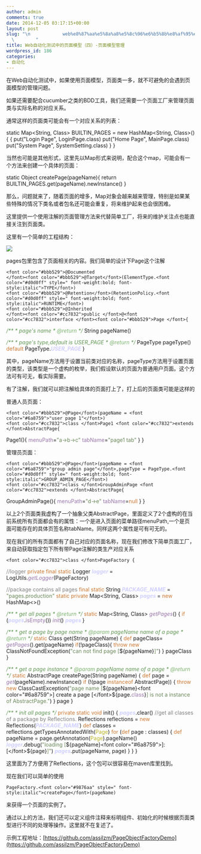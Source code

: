 ```yaml
---
author: admin
comments: true
date: 2014-12-05 03:17:15+00:00
layout: post
slug: "\n            web%e8%87%aa%e5%8a%a8%e5%8c%96%e6%b5%8b%e8%af%95%e4%b8%ad%e7%9a%84%e9%a1%b5%e9%9d%a2%e6%a8%a1%e5%9e%8b%ef%bc%88%e5%9b%9b%ef%bc%89-%e9%a1%b5%e9%9d%a2%e6%a8%a1%e5%9e%8b%e7%ae%a1%e7%90%86\n\
  \        "
title: Web自动化测试中的页面模型（四）-页面模型管理
wordpress_id: 186
categories:
- 自动化
---
```



在Web自动化测试中，如果使用页面模型，页面类一多，就不可避免的会遇到页面模型的管理问题。















如果还需要配合cucumber之类的BDD工具，我们还需要一个页面工厂来管理页面类与实际名称的对应关系。







通常这样的页面类可能会有一个对应关系的列表：








static Map<String, Class> BUILTIN_PAGES = new HashMap<String, Class>(){
    {
        put("Login Page", LoginPage.class)
        put("Home Page", MainPage.class)
        put("System Page", SystemSetting.class)
    }
}








当然也可能是其他形式，这里先以Map形式来说明，配合这个map，可能会有一个方法来创建一个具体的页面：








static Object createPage(pageName){
    return BUILTIN_PAGES.get(pageName).newInstance()
}








那么，问题就来了，随着页面的增多，Map对象会越来越来管理，特别是如果某些特殊的情况下类名或者包名还可能会重复，将来维护起来也会很困难。















这里提供一个使用注解的页面管理方法来代替简单工厂，将来的维护关注点也能直接关注到页面类。







这里有一个简单的工程结构：







![](http://img.blog.csdn.net/20141119152431349)







pages包里包含了页面相关的内容。我们简单的设计下Page这个注解







    <font color="#bbb529">@Documented
    </font><font color="#bbb529">@Target</font>(ElementType.<font color="#d0d0ff" style=" font-weight:bold; font-style:italic">TYPE</font>)
    <font color="#bbb529">@Retention</font>(RetentionPolicy.<font color="#d0d0ff" style=" font-weight:bold; font-style:italic">RUNTIME</font>)
    <font color="#bbb529">@Inherited
    </font><font color="#cc7832">public </font>@<font color="#cc7832">interface </font><font color="#bbb529">Page </font>{

<font color="#629755" style=" font-style:italic">/**
    </font><font color="#629755" style=" font-style:italic">     * page's name
    </font><font color="#629755" style=" font-style:italic">     * </font><font color="#7cb36f" style=" font-style:italic">@return
    </font><font color="#7cb36f" style=" font-style:italic">     </font><font color="#629755" style=" font-style:italic">*/
    </font><font color="#629755" style=" font-style:italic">    </font>String pageName()

<font color="#629755" style=" font-style:italic">/**
    </font><font color="#629755" style=" font-style:italic">     * page's type,default is USER_PAGE
    </font><font color="#629755" style=" font-style:italic">     * </font><font color="#7cb36f" style=" font-style:italic">@return
    </font><font color="#7cb36f" style=" font-style:italic">     </font><font color="#629755" style=" font-style:italic">*/
    </font><font color="#629755" style=" font-style:italic">    </font>PageType pageType() <font color="#cc7832">default </font>PageType.<font color="#d0d0ff" style=" font-weight:bold; font-style:italic">USER_PAGE
    </font>}






其中，pageName方法用于设置当前类对应的名称，pageType方法用于设置页面的类型，该类型是一个虚构的枚举，我们假设默认的页面为普通用户页面。这个方法可有可无，看实际需要。















有了注解，我们就可以把注解给具体的页面打上了，打上后的页面类可能是这样的







普通人员页面：







    <font color="#bbb529">@Page</font>(pageName = <font color="#6a8759">"user page 1"</font>)
    <font color="#cc7832">class </font>Page1 <font color="#cc7832">extends </font>AbstractPage{

Page1(){
    <font color="#9876aa">menuPath</font>=<font color="#6a8759">"a->b->c"
    </font><font color="#6a8759">        </font><font color="#9876aa">tabName</font>=<font color="#6a8759">"page1 tab"
    </font><font color="#6a8759">    </font>}
    }






管理员页面：







    <font color="#bbb529">@Page</font>(pageName = <font color="#6a8759">"group admin page"</font>,pageType = PageType.<font color="#d0d0ff" style=" font-weight:bold; font-style:italic">GROUP_ADMIN_PAGE</font>)
    <font color="#cc7832">class </font>GroupAdminPage <font color="#cc7832">extends </font>AbstractPage{
GroupAdminPage(){
    <font color="#9876aa">menuPath</font>=<font color="#6a8759">"d->e"
    </font><font color="#6a8759">        </font><font color="#9876aa">tabName</font>=<font color="#cc7832">null
    </font><font color="#cc7832">    </font>}
    }







以上2个页面类我虚构了一个抽象父类AbstractPage，里面定义了2个虚构的在当前系统所有页面都会有的属性：一个是进入页面的菜单路径menuPath,一个是页面可能存在的具体页签名称tabName。同样这两个属性是可有可无的。















现在我们的所有页面都有了自己对应的页面名称，现在我们修改下简单页面工厂，来自动获取指定包下所有带Page注解的类生产对应关系







    <font color="#cc7832">class </font>PageFactory {

<font color="#808080">//logger
    </font><font color="#808080">    </font><font color="#cc7832">private final static </font>Logger <font color="#d0d0ff" style=" font-weight:bold; font-style:italic">logger </font>= LogUtils.<font color="#9876aa" style=" font-style:italic">getLogger</font>(PageFactory)

<font color="#808080">//package contains all pages
    </font><font color="#808080">    </font><font color="#cc7832">final static </font>String <font color="#d0d0ff" style=" font-weight:bold; font-style:italic">PACKAGE_NAME </font>= <font color="#6a8759">"pages.production"
    </font><font color="#6a8759">
    </font><font color="#6a8759">    </font><font color="#cc7832">static private </font>Map<String, Class> <font color="#d0d0ff" style=" font-weight:bold; font-style:italic">pages </font>= <font color="#cc7832">new </font>HashMap<>()

<font color="#629755" style=" font-style:italic">/**
    </font><font color="#629755" style=" font-style:italic">     * get all pages
    </font><font color="#629755" style=" font-style:italic">     * </font><font color="#7cb36f" style=" font-style:italic">@return
    </font><font color="#7cb36f" style=" font-style:italic">     </font><font color="#629755" style=" font-style:italic">*/
    </font><font color="#629755" style=" font-style:italic">    </font><font color="#cc7832">static </font>Map<String, Class> <font color="#9876aa" style=" font-style:italic">getPages</font>() {
    <font color="#cc7832">if </font>(<font color="#d0d0ff" style=" font-weight:bold; font-style:italic">pages</font>.<font color="#9876aa">isEmpty</font>())
        <font color="#9876aa" style=" font-style:italic">init</font>()
    <font color="#d0d0ff" style=" font-weight:bold; font-style:italic">pages
    </font><font color="#d0d0ff" style=" font-weight:bold; font-style:italic">    </font>}

<font color="#629755" style=" font-style:italic">/**
    </font><font color="#629755" style=" font-style:italic">     * get a page by page name
    </font><font color="#629755" style=" font-style:italic">     * </font><font color="#7cb36f" style=" font-style:italic">@param </font><font color="#629755" style=" font-style:italic">pageName name of a page
    </font><font color="#629755" style=" font-style:italic">     * </font><font color="#7cb36f" style=" font-style:italic">@return
    </font><font color="#7cb36f" style=" font-style:italic">     </font><font color="#629755" style=" font-style:italic">*/
    </font><font color="#629755" style=" font-style:italic">    </font><font color="#cc7832">static </font>Class get(String pageName) {
   <font color="#cc7832">def </font>pageClass= <font color="#9876aa" style=" font-style:italic">getPages</font>().get(pageName)
    <font color="#cc7832">if</font>(!pageClass){
        <font color="#cc7832">throw new </font>ClassNotFoundException(<font color="#6a8759">"can not find page [</font>${pageName}<font color="#6a8759">]"</font>)
    }
    pageClass
}

<font color="#629755" style=" font-style:italic">/**
    </font><font color="#629755" style=" font-style:italic">     * get a page instance
    </font><font color="#629755" style=" font-style:italic">     * </font><font color="#7cb36f" style=" font-style:italic">@param </font><font color="#629755" style=" font-style:italic">pageName name of a page
    </font><font color="#629755" style=" font-style:italic">     * </font><font color="#7cb36f" style=" font-style:italic">@return
    </font><font color="#7cb36f" style=" font-style:italic">     </font><font color="#629755" style=" font-style:italic">*/
    </font><font color="#629755" style=" font-style:italic">    </font><font color="#cc7832">static </font>AbstractPage createPage(String pageName) {
    <font color="#cc7832">def </font>page = <font color="#9876aa" style=" font-style:italic">get</font>(pageName).newInstance()
    <font color="#cc7832">if </font>(!(page <font color="#cc7832">instanceof </font>AbstractPage)) {
        <font color="#cc7832">throw new </font>ClassCastException(<font color="#6a8759">"page name [</font>${pageName}<font color="#6a8759">] create a page [</font>${page.<font color="#9876aa">class</font>}<font color="#6a8759">] is not a instance of AbstractPage."</font>)
    }
    page
}

<font color="#629755" style=" font-style:italic">/**
    </font><font color="#629755" style=" font-style:italic">     * init all pages
    </font><font color="#629755" style=" font-style:italic">     */
    </font><font color="#629755" style=" font-style:italic">    </font><font color="#cc7832">private static void </font>init() {
    <font color="#d0d0ff" style=" font-weight:bold; font-style:italic">pages</font>.clear()
    <font color="#808080">//get all classes of a package by Reflections.
    </font><font color="#808080">        </font>Reflections reflections = <font color="#cc7832">new </font>Reflections(<font color="#d0d0ff" style=" font-weight:bold; font-style:italic">PACKAGE_NAME</font>)
    <font color="#cc7832">def </font>classes = reflections.getTypesAnnotatedWith(<font color="#bbb529">Page</font>)
    <font color="#cc7832">for </font>(<font color="#cc7832">def </font>page : classes) {
        <font color="#cc7832">def </font>pageName = page.getAnnotation(<font color="#bbb529">Page</font>).pageName()
        <font color="#d0d0ff" style=" font-weight:bold; font-style:italic">logger</font>.debug(<font color="#6a8759">"loading [</font>${pageName}<font color="#6a8759">]:[</font>${page}<font color="#6a8759">]"</font>)
        <font color="#d0d0ff" style=" font-weight:bold; font-style:italic">pages</font>.put(pageName, page)
    }
}
    }






这里面为了方便用了Reflections，这个包可以很容易在maven库里找到。















现在我们可以简单的使用







    PageFactory.<font color="#9876aa" style=" font-style:italic">createPage</font>(pageName)






来获得一个页面的实例了。















通过以上的方法，我们还可以定义组件注释来标明组件、初始化的时候根据页面类型进行不同的处理等操作。这里就不在复述了。







示例工程地址：[https://github.com/assilzm/PageObjectFactoryDemo](https://github.com/assilzm/PageObjectFactoryDemo)
